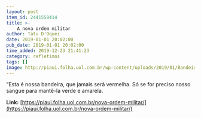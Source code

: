 ```yaml
---
layout: post
item_id: 2441558414
title: >-
    A nova ordem militar
author: Tatu D'Oquei
date: 2019-01-01 20:02:00
pub_date: 2019-01-01 20:02:00
time_added: 2019-12-23 21:41:23
category: refletimos
tags: []
image: http://piaui.folha.uol.com.br/wp-content/uploads/2019/01/BandeiraPosse_redes_01JAN2019.jpg
---
```


“Esta é nossa bandeira, que jamais será vermelha. Só se for preciso nosso sangue para mantê-la verde e amarela.

**Link:** [https://piaui.folha.uol.com.br/nova-ordem-militar/](https://piaui.folha.uol.com.br/nova-ordem-militar/)

